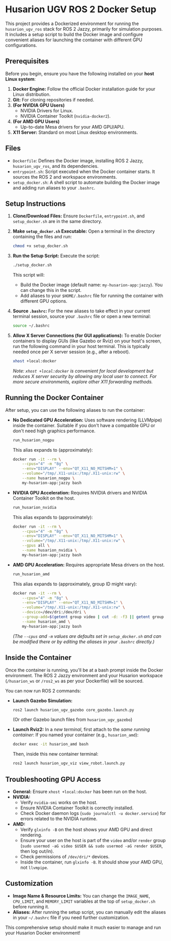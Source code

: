# Husarion UGV ROS 2 Docker Setup

This project provides a Dockerized environment for running the `husarion_ugv_ros` stack for ROS 2 Jazzy, primarily for simulation purposes. It includes a setup script to build the Docker image and configure convenient aliases for launching the container with different GPU configurations.

## Prerequisites

Before you begin, ensure you have the following installed on your **host Linux system**:

1.  **Docker Engine:** Follow the official Docker installation guide for your Linux distribution.
2.  **Git:** For cloning repositories if needed.
3.  **(For NVIDIA GPU Users)**
    *   NVIDIA Drivers for Linux.
    *   NVIDIA Container Toolkit (`nvidia-docker2`).
4.  **(For AMD GPU Users)**
    *   Up-to-date Mesa drivers for your AMD GPU/APU.
5.  **X11 Server:** Standard on most Linux desktop environments.

## Files

*   `Dockerfile`: Defines the Docker image, installing ROS 2 Jazzy, `husarion_ugv_ros`, and its dependencies.
*   `entrypoint.sh`: Script executed when the Docker container starts. It sources the ROS 2 and workspace environments.
*   `setup_docker.sh`: A shell script to automate building the Docker image and adding run aliases to your `.bashrc`.

## Setup Instructions

1.  **Clone/Download Files:**
    Ensure `Dockerfile`, `entrypoint.sh`, and `setup_docker.sh` are in the same directory.

2.  **Make `setup_docker.sh` Executable:**
    Open a terminal in the directory containing the files and run:
    ```bash
    chmod +x setup_docker.sh
    ```

3.  **Run the Setup Script:**
    Execute the script:
    ```bash
    ./setup_docker.sh
    ```
    This script will:
    *   Build the Docker image (default name: `my-husarion-app:jazzy`). You can change this in the script.
    *   Add aliases to your `$HOME/.bashrc` file for running the container with different GPU options.

4.  **Source `.bashrc`:**
    For the new aliases to take effect in your current terminal session, source your `.bashrc` file or open a new terminal:
    ```bash
    source ~/.bashrc
    ```

5.  **Allow X Server Connections (for GUI applications):**
    To enable Docker containers to display GUIs (like Gazebo or Rviz) on your host's screen, run the following command in your host terminal. This is typically needed once per X server session (e.g., after a reboot).
    ```bash
    xhost +local:docker
    ```
    *Note: `xhost +local:docker` is convenient for local development but reduces X server security by allowing any local user to connect. For more secure environments, explore other X11 forwarding methods.*

## Running the Docker Container

After setup, you can use the following aliases to run the container:

*   **No Dedicated GPU Acceleration:**
    Uses software rendering (LLVMpipe) inside the container. Suitable if you don't have a compatible GPU or don't need high graphics performance.
    ```bash
    run_husarion_nogpu
    ```
    This alias expands to (approximately):
    ```bash
    docker run -it --rm \
        --cpus="4" -m "8g" \
        --env="DISPLAY" --env="QT_X11_NO_MITSHM=1" \
        --volume="/tmp/.X11-unix:/tmp/.X11-unix:rw" \
        --name husarion_nogpu \
        my-husarion-app:jazzy bash
    ```

*   **NVIDIA GPU Acceleration:**
    Requires NVIDIA drivers and NVIDIA Container Toolkit on the host.
    ```bash
    run_husarion_nvidia
    ```
    This alias expands to (approximately):
    ```bash
    docker run -it --rm \
        --cpus="4" -m "8g" \
        --env="DISPLAY" --env="QT_X11_NO_MITSHM=1" \
        --volume="/tmp/.X11-unix:/tmp/.X11-unix:rw" \
        --gpus all \
        --name husarion_nvidia \
        my-husarion-app:jazzy bash
    ```

*   **AMD GPU Acceleration:**
    Requires appropriate Mesa drivers on the host.
    ```bash
    run_husarion_amd
    ```
    This alias expands to (approximately, group ID might vary):
    ```bash
    docker run -it --rm \
        --cpus="4" -m "8g" \
        --env="DISPLAY" --env="QT_X11_NO_MITSHM=1" \
        --volume="/tmp/.X11-unix:/tmp/.X11-unix:rw" \
        --device=/dev/dri:/dev/dri \
        --group-add=$(getent group video | cut -d: -f3 || getent group render | cut -d: -f3) \
        --name husarion_amd \
        my-husarion-app:jazzy bash
    ```

    *(The `--cpus` and `-m` values are defaults set in `setup_docker.sh` and can be modified there or by editing the aliases in your `.bashrc` directly.)*

## Inside the Container

Once the container is running, you'll be at a bash prompt inside the Docker environment. The ROS 2 Jazzy environment and your Husarion workspace (`/husarion_ws` or `/ros2_ws` as per your Dockerfile) will be sourced.

You can now run ROS 2 commands:

*   **Launch Gazebo Simulation:**
    ```bash
    ros2 launch husarion_ugv_gazebo core_gazebo.launch.py
    ```
    (Or other Gazebo launch files from `husarion_ugv_gazebo`)

*   **Launch Rviz2:**
    In a *new terminal*, first attach to the *same running container*:
    If you named your container (e.g., `husarion_amd`):
    ```bash
    docker exec -it husarion_amd bash
    ```
    Then, inside this new container terminal:
    ```bash
    ros2 launch husarion_ugv_viz view_robot.launch.py
    ```

## Troubleshooting GPU Access

*   **General:** Ensure `xhost +local:docker` has been run on the host.
*   **NVIDIA:**
    *   Verify `nvidia-smi` works on the host.
    *   Ensure NVIDIA Container Toolkit is correctly installed.
    *   Check Docker daemon logs (`sudo journalctl -u docker.service`) for errors related to the NVIDIA runtime.
*   **AMD:**
    *   Verify `glxinfo -B` on the host shows your AMD GPU and direct rendering.
    *   Ensure your user on the host is part of the `video` and/or `render` group (`sudo usermod -aG video $USER && sudo usermod -aG render $USER`, then log out/in).
    *   Check permissions of `/dev/dri/*` devices.
    *   Inside the container, run `glxinfo -B`. It should show your AMD GPU, not `llvmpipe`.

## Customization

*   **Image Name & Resource Limits:** You can change the `IMAGE_NAME`, `CPU_LIMIT`, and `MEMORY_LIMIT` variables at the top of `setup_docker.sh` before running it.
*   **Aliases:** After running the setup script, you can manually edit the aliases in your `~/.bashrc` file if you need further customization.

This comprehensive setup should make it much easier to manage and run your Husarion Docker environment!